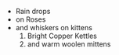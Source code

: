 * Rain drops
* on Roses
* and whiskers on kittens
  1. Bright Copper Kettles
  2. and warm woolen mittens
